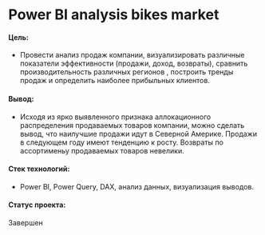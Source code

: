 # Power BI analysis bikes market

#### Цель: 
- Провести анализ продаж компании, визуализировать различные показатели эффективности (продажи, доход, возвраты), сравнить производительность различных регионов ,
построить тренды продаж и определить наиболее прибыльных клиентов.

#### Вывод:
- Исходя из ярко выявленного признака аллокационного распределения продаваемых товаров компании, можно сделать вывод, что наилучшие продажи идут в Северной Америке. Продажи в следующем году имеют тенденцию к росту. Возвраты по ассортименьу продаваемых товаров невелики.  

#### Стек технологий:
- Power BI, Power Query, DAX, анализ данных, визуализация выводов.

#### Статус проекта:
Завершен
